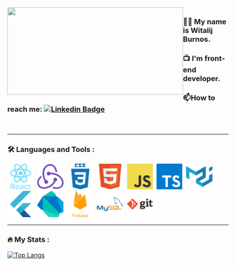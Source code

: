 <div id="header">
  <img src="https://i.giphy.com/media/v1.Y2lkPTc5MGI3NjExbHl5MzB6ZXFpOWhiZDk2ZG5rZG9kcG9rbGJzeWt1cjBkM3hoajd3YyZlcD12MV9pbnRlcm5hbF9naWZfYnlfaWQmY3Q9cw/8BvvmHdZ9fR7xjuPWg/giphy.gif"  align="left" height="200" width="400"/>
</div>



### :man_technologist: My name is Witalij Burnos.  
### :tv: I'm front-end developer.
### :mailbox:How to reach me: [![Linkedin Badge](https://img.shields.io/badge/-WBURNOS-blue?style=flat&logo=Linkedin&logoColor=white)](https://www.linkedin.com/in/witalij-burnos/)

<br>
<hr>

### :hammer_and_wrench: Languages and Tools :

<div>
  <img src="https://github.com/devicons/devicon/blob/master/icons/react/react-original-wordmark.svg" title="React" alt="React" width="60" height="60" />&nbsp;
  <img src="https://github.com/devicons/devicon/blob/master/icons/redux/redux-original.svg" title="Redux" alt="Redux " width="60"  height="60" />&nbsp;
  <img src="https://github.com/devicons/devicon/blob/master/icons/css3/css3-plain-wordmark.svg"  title="CSS3" alt="CSS" width="60"  height="60" />&nbsp;
  <img src="https://github.com/devicons/devicon/blob/master/icons/html5/html5-original.svg" title="HTML5" alt="HTML" width="60"  height="60" />&nbsp;
  <img src="https://github.com/devicons/devicon/blob/master/icons/javascript/javascript-original.svg" title="JavaScript" alt="JavaScript" width="60"  height="60" />&nbsp;
  <img src="https://github.com/devicons/devicon/blob/master/icons/typescript/typescript-original.svg" title="TypeScript" alt="TypeScript" width="60"  height="60" />&nbsp;
  <img src="https://github.com/devicons/devicon/blob/master/icons/materialui/materialui-original.svg" title="Material UI" alt="Material UI" width="60"  height="60" />&nbsp;
  <img src="https://github.com/devicons/devicon/blob/master/icons/flutter/flutter-original.svg" title="Flutter" alt="Flutter" width="60"  height="60" />&nbsp;
  <img src="https://github.com/devicons/devicon/blob/master/icons/dart/dart-original.svg" title="Dart" alt="Dart" width="60"  height="60" />&nbsp;
  <img src="https://github.com/devicons/devicon/blob/master/icons/firebase/firebase-plain-wordmark.svg" title="Firebase" alt="Firebase" width="60"  height="60" />&nbsp;
  <img src="https://github.com/devicons/devicon/blob/master/icons/mysql/mysql-original-wordmark.svg" title="MySQL"  alt="MySQL" width="60"  height="60" />&nbsp;
  <img src="https://github.com/devicons/devicon/blob/master/icons/git/git-original-wordmark.svg" title="Git" **alt="Git" width="60"  height="60" "/>
</div>


---

### :fire: My Stats :





[![Top Langs](https://github-readme-stats.vercel.app/api/top-langs/?username=witalijburnos&layout=compact&theme=vision-friendly-dark)](https://github.com/anuraghazra/github-readme-stats)


<img src="https://komarev.com/ghpvc/?username=witalijburnos&style=flat-square&color=blue" alt=""/>
